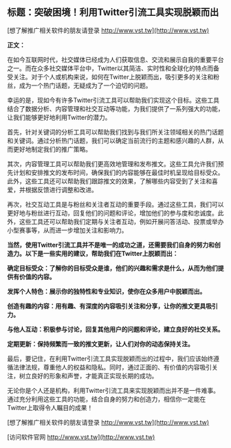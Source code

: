 ## **标题：突破困境！利用Twitter引流工具实现脱颖而出**

[想了解推广相关软件的朋友请登录 http://www.vst.tw](http://www.vst.tw)

**正文：**

在如今互联网时代，社交媒体已经成为人们获取信息、交流和展示自我的重要平台之一。而在众多社交媒体平台中，Twitter以其简洁、实时性和全球化的特点而备受关注。对于个人或机构来说，如何在Twitter上脱颖而出，吸引更多的关注和粉丝，成为一个热门话题，无疑成为了一个迫切的问题。

幸运的是，现如今有许多Twitter引流工具可以帮助我们实现这个目标。这些工具结合了数据分析、内容管理和社交互动等功能，为我们提供了一系列强大的功能，让我们能够更好地利用Twitter的潜力。

首先，针对关键词的分析工具可以帮助我们找到与我们所关注领域相关的热门话题和关键词。通过分析热门话题，我们可以确定当前流行的主题和感兴趣的人群，从而更好地制定我们的推广策略。

其次，内容管理工具可以帮助我们更高效地管理和发布推文。这些工具允许我们预先计划和安排推文的发布时间，确保我们的内容能够在最佳时机呈现给目标受众。此外，这些工具还可以帮助我们跟踪推文的效果，了解哪些内容受到了关注和喜爱，并根据反馈进行调整和改进。

再次，社交互动工具是与粉丝和关注者互动的重要手段。通过这些工具，我们可以更好地与粉丝进行互动，回复他们的问题和评论，增加他们的参与度和忠诚度。此外，这些工具还可以帮助我们定期与关注者互动，例如开展问答活动、投票或举办小型赛事等，从而进一步增加关注和影响力。

**当然，使用Twitter引流工具并不是唯一的成功之道，还需要我们自身的努力和创造力。以下是一些实用的建议，帮助我们在Twitter上脱颖而出：**

**确定目标受众：了解你的目标受众是谁，他们的兴趣和需求是什么，从而为他们提供有价值的内容。**

**发挥个人特色：展示你的独特性和专业知识，使你在众多用户中脱颖而出。**

**创造有趣的内容：用有趣、有深度的内容吸引关注和分享，让你的推文更具吸引力。**

**与他人互动：积极参与讨论，回复其他用户的问题和评论，建立良好的社交关系。**

**定期更新：保持频繁而一致的推文更新，让人们对你的动态保持关注。**

最后，要记住，在利用Twitter引流工具实现脱颖而出的过程中，我们应该始终遵循法律法规，尊重他人的权益和隐私。同时，通过正面的、有价值的内容吸引关注，树立良好的形象和声誉，才能真正实现长期的成功。

无论你是个人还是机构，利用Twitter引流工具来实现脱颖而出并不是一件难事。通过充分利用这些工具的功能，结合自身的努力和创造力，相信你一定能在Twitter上取得令人瞩目的成果！

[想了解推广相关软件的朋友请登录 http://www.vst.tw](http://www.vst.tw)


[访问软件官网 http://www.vst.tw](http://www.vst.tw)
